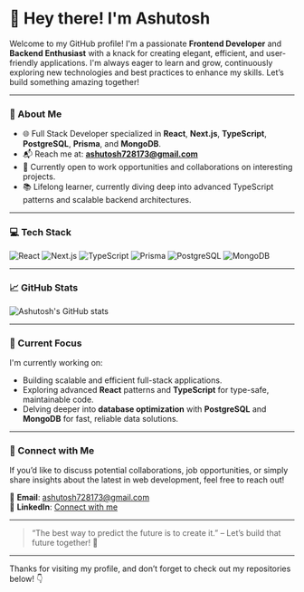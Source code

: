 # 👋 Hey there! I'm Ashutosh

Welcome to my GitHub profile! I'm a passionate **Frontend Developer** and **Backend Enthusiast** with a knack for creating elegant, efficient, and user-friendly applications. I'm always eager to learn and grow, continuously exploring new technologies and best practices to enhance my skills. Let’s build something amazing together!

---

### 🚀 About Me
- 🌐 Full Stack Developer specialized in **React**, **Next.js**, **TypeScript**, **PostgreSQL**, **Prisma**, and **MongoDB**.
- 📬 Reach me at: **ashutosh728173@gmail.com**
- 👀 Currently open to work opportunities and collaborations on interesting projects.
- 📚 Lifelong learner, currently diving deep into advanced TypeScript patterns and scalable backend architectures.

---

### 💻 Tech Stack
![React](https://img.shields.io/badge/React-61DAFB?style=for-the-badge&logo=react&logoColor=black)
![Next.js](https://img.shields.io/badge/Next.js-000000?style=for-the-badge&logo=next.js&logoColor=white)
![TypeScript](https://img.shields.io/badge/TypeScript-007ACC?style=for-the-badge&logo=typescript&logoColor=white)
![Prisma](https://img.shields.io/badge/Prisma-2D3748?style=for-the-badge&logo=prisma&logoColor=white)
![PostgreSQL](https://img.shields.io/badge/PostgreSQL-336791?style=for-the-badge&logo=postgresql&logoColor=white)
![MongoDB](https://img.shields.io/badge/MongoDB-47A248?style=for-the-badge&logo=mongodb&logoColor=white)

---

### 📈 GitHub Stats
![Ashutosh's GitHub stats](https://github-readme-stats.vercel.app/api?username=ashu30-rgb&show_icons=true&theme=radical)

---

### 🌱 Current Focus
I'm currently working on:
- Building scalable and efficient full-stack applications.
- Exploring advanced **React** patterns and **TypeScript** for type-safe, maintainable code.
- Delving deeper into **database optimization** with **PostgreSQL** and **MongoDB** for fast, reliable data solutions.

---

### 🤝 Connect with Me
If you’d like to discuss potential collaborations, job opportunities, or simply share insights about the latest in web development, feel free to reach out!

📧 **Email**: ashutosh728173@gmail.com  
💼 **LinkedIn**: [Connect with me]([https://www.linkedin.com/in/your-profile](https://in.linkedin.com/in/ashutosh-web-dev))

---

> “The best way to predict the future is to create it.” – Let’s build that future together! 🚀

---

Thanks for visiting my profile, and don’t forget to check out my repositories below! 👇
